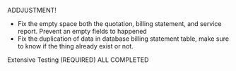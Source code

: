ADDJUSTMENT!
* Fix the empty space both the quotation, billing statement, and service report. Prevent an empty fields to happened
* Fix the duplication of data in database billing statement table, make sure to know if the thing already exist or not.

Extensive Testing (REQUIRED)
ALL COMPLETED